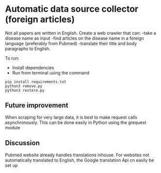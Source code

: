 # Automatic data source collector (foreign articles)

Not all papers are written in English. Create a web crawler that can:
-take a disease name as input
-find articles on the disease name in a foreign language (preferably from Pubmed) 
-translate their title and body paragraphs to English.

To run:
- Install dependencies
- Run from terminal using the command
```
pip install requirements.txt
python3 remove.py
python3 restore.py
```

## Future improvement
When scraping for very large data, it is best to make request calls asynchronously. This can be done easily in Python using the grequest module

## Discussion
Pubmed website already handles translations inhouse. For websites not automatically translated to English, the Google translation Api cn easily be set up